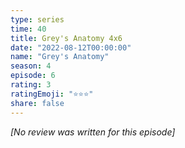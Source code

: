 ```yaml
---
type: series
time: 40
title: Grey's Anatomy 4x6
date: "2022-08-12T00:00:00"
name: "Grey's Anatomy"
season: 4
episode: 6
rating: 3
ratingEmoji: "⭐️⭐️⭐️"
share: false
---
```


*[No review was written for this episode]*